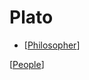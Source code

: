 # Plato

- [[Philosopher]]

[[People]]

[//begin]: # "Autogenerated link references for markdown compatibility"
[Philosopher]: philosopher "Philosopher"
[People]: people "People"
[//end]: # "Autogenerated link references"